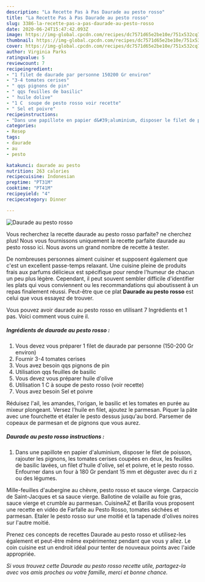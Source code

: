 ```yaml
---
description: "La Recette Pas à Pas Daurade au pesto rosso"
title: "La Recette Pas à Pas Daurade au pesto rosso"
slug: 3386-la-recette-pas-a-pas-daurade-au-pesto-rosso
date: 2020-06-24T15:47:42.093Z
image: https://img-global.cpcdn.com/recipes/dc7571d65e2be10e/751x532cq70/daurade-au-pesto-rosso-photo-principale-de-la-recette.jpg
thumbnail: https://img-global.cpcdn.com/recipes/dc7571d65e2be10e/751x532cq70/daurade-au-pesto-rosso-photo-principale-de-la-recette.jpg
cover: https://img-global.cpcdn.com/recipes/dc7571d65e2be10e/751x532cq70/daurade-au-pesto-rosso-photo-principale-de-la-recette.jpg
author: Virginia Parks
ratingvalue: 5
reviewcount: 7
recipeingredient:
- "1 filet de daurade par personne 150200 Gr environ"
- "3-4 tomates cerises"
- " qqs pignons de pin"
- " qqs feuilles de basilic"
- " huile dolive"
- "1 C  soupe de pesto rosso voir recette"
- " Sel et poivre"
recipeinstructions:
- "Dans une papillote en papier d&#39;aluminium, disposer le filet de poisson, rajouter les pignons, les tomates cerises coupées en deux, les feuilles de basilic lavées, un filet d&#39;huile d&#39;olive, sel et poivre, et le pesto rosso. Enfourner dans un four à 180 Gr pendant 15 mm et déguster avec du ri z ou des légumes."
categories:
- Resep
tags:
- daurade
- au
- pesto

katakunci: daurade au pesto 
nutrition: 263 calories
recipecuisine: Indonesian
preptime: "PT31M"
cooktime: "PT41M"
recipeyield: "4"
recipecategory: Dinner

---
```



![Daurade au pesto rosso](https://img-global.cpcdn.com/recipes/dc7571d65e2be10e/751x532cq70/daurade-au-pesto-rosso-photo-principale-de-la-recette.jpg)

Vous recherchez la recette daurade au pesto rosso parfaite? ne cherchez plus! Nous vous fournissons uniquement la recette parfaite daurade au pesto rosso ici. Nous avons un grand nombre de recette à tester.

De nombreuses personnes aiment cuisiner et supposent également que c'est un excellent passe-temps relaxant. Une cuisine pleine de produits frais aux parfums délicieux est spécifique pour rendre l'humeur de chacun un peu plus légère. Cependant, il peut souvent sembler difficile d'identifier les plats qui vous conviennent ou les recommandations qui aboutissent à un repas finalement réussi. Peut-être que ce plat <strong> Daurade au pesto rosso </strong> est celui que vous essayez de trouver.

<!--inarticleads1-->

Vous pouvez avoir daurade au pesto rosso en utilisant 7 Ingrédients et 1 pas. Voici comment vous cuire il.

##### Ingrédients de daurade au pesto rosso :

1. Vous devez vous préparer 1 filet de daurade par personne (150-200 Gr environ)
1. Fournir 3-4 tomates cerises
1. Vous avez besoin  qqs pignons de pin
1. Utilisation  qqs feuilles de basilic
1. Vous devez vous préparer  huile d&#39;olive
1. Utilisation 1 C à soupe de pesto rosso (voir recette)
1. Vous avez besoin  Sel et poivre


Réduisez l&#39;ail, les amandes, l&#39;origan, le basilic et les tomates en purée au mixeur plongeant. Versez l&#39;huile en filet, ajoutez le parmesan. Piquer la pâte avec une fourchette et étaler le pesto dessus jusqu&#39;au bord. Parsemer de copeaux de parmesan et de pignons que vous aurez. 

<!--inarticleads2-->

##### Daurade au pesto rosso instructions :

1. Dans une papillote en papier d&#39;aluminium, disposer le filet de poisson, rajouter les pignons, les tomates cerises coupées en deux, les feuilles de basilic lavées, un filet d&#39;huile d&#39;olive, sel et poivre, et le pesto rosso. Enfourner dans un four à 180 Gr pendant 15 mm et déguster avec du ri z ou des légumes.


Mille-feuilles d&#39;aubergine au chèvre, pesto rosso et sauce vierge. Carpaccio de Saint-Jacques et sa sauce vierge. Ballotine de volaille au foie gras, sauce vierge et crumble au parmesan. CuisineAZ et Barilla vous proposent une recette en vidéo de Farfalle au Pesto Rosso, tomates séchées et parmesan. Etaler le pesto rosso sur une moitié et la tapenade d&#39;olives noires sur l&#39;autre moitié. 

<!--inarticleads1-->

<p>
Prenez ces concepts de recettes Daurade au pesto rosso et utilisez-les également et peut-être même expérimentez pendant que vous y allez. Le coin cuisine est un endroit idéal pour tenter de nouveaux points avec l'aide appropriée.
</p>

<p>
<i>Si vous trouvez cette Daurade au pesto rosso recette utile, partagez-la avec vos amis proches ou votre famille, merci et bonne chance.</i>
</p>

